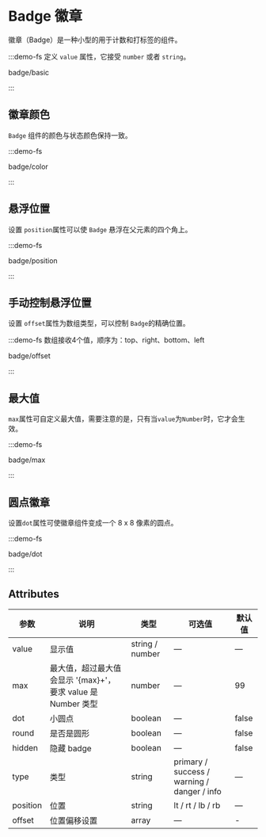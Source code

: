 # Badge 徽章

徽章（Badge）是一种小型的用于计数和打标签的组件。

:::demo-fs 定义 `value` 属性，它接受 `number` 或者 `string`。

badge/basic

:::

## 徽章颜色

`Badge` 组件的颜色与状态颜色保持一致。

:::demo-fs

badge/color

:::

## 悬浮位置

设置 `position`属性可以使 `Badge` 悬浮在父元素的四个角上。

:::demo-fs

badge/position

:::

## 手动控制悬浮位置

设置 `offset`属性为数组类型，可以控制 `Badge`的精确位置。

:::demo-fs 数组接收4个值，顺序为：top、right、bottom、left

badge/offset

:::

## 最大值

`max`属性可自定义最大值，需要注意的是，只有当`value`为`Number`时，它才会生效。

:::demo-fs

badge/max

:::

## 圆点徽章

设置`dot`属性可使徽章组件变成一个 8 x 8 像素的圆点。

:::demo-fs

badge/dot

:::

## Attributes

| 参数     | 说明                                                         | 类型            | 可选值                                         | 默认值 |
| -------- | ------------------------------------------------------------ | --------------- | ---------------------------------------------- | ------ |
| value    | 显示值                                                       | string / number | —                                              | —      |
| max      | 最大值，超过最大值会显示 '{max}+'，要求 value 是 Number 类型 | number          | —                                              | 99     |
| dot      | 小圆点                                                       | boolean         | —                                              | false  |
| round    | 是否是圆形                                                   | boolean         | —                                              | false  |
| hidden   | 隐藏 badge                                                   | boolean         | —                                              | false  |
| type    | 类型                                                         | string          | primary / success / warning / danger / info | —      |
| position | 位置                                                         | string          | lt / rt / lb / rb                              | —      |
| offset   | 位置偏移设置                                                   | array         | —                                              | -  |

